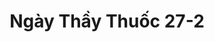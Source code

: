 ---
layout: "category-page"
title: "Ngày Thầy Thuốc 27-2"
description: "Tải miễn phí file đồ hoạ vector Ngày Thầy Thuốc 27-2 png jpg pdf ai crd..."
permalink: "/category/ngay-thay-thuoc-27-2/"
image: "/assets/images/affiliates.jpg"
color: "#121826"
---